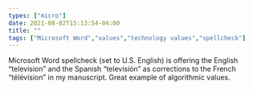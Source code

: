 ```yaml
---
types: ["micro"]
date: 2021-08-02T15:13:54-04:00
title: ""
tags: ["Microsoft Word","values","technology values","spellcheck"]
---
```

Microsoft Word spellcheck (set to U.S. English) is offering the English “television” and the Spanish “televisión” as corrections to the French “télévision” in my manuscript. Great example of algorithmic values.
